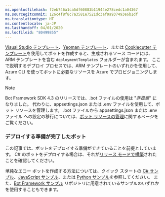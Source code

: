 ```yaml
---
ms.openlocfilehash: f2eb746a1ca5df60883b11944e278cedc1a04367
ms.sourcegitcommit: 126c4f8f8c7a3581e7521dc3af9a937493e6b1df
ms.translationtype: HT
ms.contentlocale: ja-JP
ms.lasthandoff: 04/01/2020
ms.locfileid: "80499855"
---
```

[Visual Studio テンプレート](https://docs.microsoft.com/azure/bot-service/dotnet/bot-builder-dotnet-sdk-quickstart?view=azure-bot-service-4.0)、[Yeoman テンプレート](https://docs.microsoft.com/azure/bot-service/javascript/bot-builder-javascript-quickstart?view=azure-bot-service-4.0)、または [Cookiecutter テンプレート](https://docs.microsoft.com/azure/bot-service/python/bot-builder-python-quickstart?view=azure-bot-service-4.0)を使用してボットを作成すると、生成されるソース コードには、ARM テンプレートを含む `deploymentTemplates` フォルダーが含まれます。 ここで説明するデプロイ プロセスでは、ARM テンプレートのいずれかを使用して、Azure CLI を使ってボットに必要なリソースを Azure でプロビジョニングします。

> [!NOTE]
> Bot Framework SDK 4.3 のリリースでは、.bot ファイルの使用は "_非推奨_" になりました。 代わりに、appsettings.json または .env ファイルを使用して、ボット リソースを管理します。 .bot ファイルから appsettings.json または .env ファイル への設定の移行については、[ボット リソースの管理](https://docs.microsoft.com/azure/bot-service/bot-file-basics?view=azure-bot-service-4.0)に関するページをご覧ください。

### <a name="bot-ready-to-deploy"></a>デプロイする準備が完了したボット

この記事では、ボットをデプロイする準備ができていることを前提としています。 C# のボットをデプロイする場合は、それが[リリース モードで構築](https://aka.ms/visualstudio-set-debug-release-configurations)されたことを確認してください。

単純なエコー ボットを作成する方法については、クイック スタートの [C# サンプル](~/dotnet/bot-builder-dotnet-sdk-quickstart.md)、[JavaScript サンプル](~/javascript/bot-builder-javascript-quickstart.md)、または [Python サンプル](~/python/bot-builder-python-quickstart.md)を参照してください。 また、[Bot Framework サンプル](https://github.com/Microsoft/BotBuilder-Samples/blob/master/README.md) リポジトリに用意されているサンプルのいずれかを使用することもできます。
